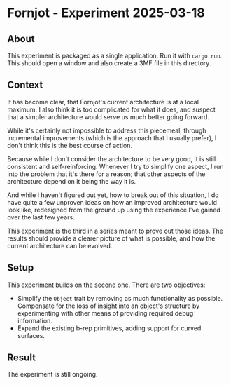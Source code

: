 # Fornjot - Experiment 2025-03-18

## About

This experiment is packaged as a single application. Run it with `cargo run`.
This should open a window and also create a 3MF file in this directory.

## Context

It has become clear, that Fornjot's current architecture is at a local maximum.
I also think it is too complicated for what it does, and suspect that a simpler
architecture would serve us much better going forward.

While it's certainly not impossible to address this piecemeal, through
incremental improvements (which is the approach that I usually prefer), I don't
think this is the best course of action.

Because while I don't consider the architecture to be very good, it is still
consistent and self-reinforcing. Whenever I try to simplify one aspect, I run
into the problem that it's there for a reason; that other aspects of the
architecture depend on it being the way it is.

And while I haven't figured out yet, how to break out of this situation, I do
have quite a few unproven ideas on how an improved architecture would look like,
redesigned from the ground up using the experience I've gained over the last few
years.

This experiment is the third in a series meant to prove out those ideas. The
results should provide a clearer picture of what is possible, and how the
current architecture can be evolved.

## Setup

This experiment builds on [the second one](../2024-12-09/). There are two
objectives:

- Simplify the `Object` trait by removing as much functionality as possible.
  Compensate for the loss of insight into an object's structure by experimenting
  with other means of providing required debug information.
- Expand the existing b-rep primitives, adding support for curved surfaces.

## Result

The experiment is still ongoing.
